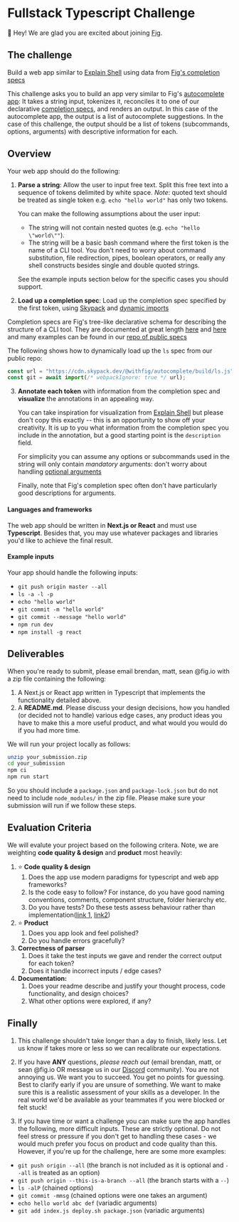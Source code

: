 # Fullstack Typescript Challenge

👋  Hey! We are glad you are excited about joining [Fig](https://fig.io).


## The challenge
Build a web app similar to [Explain Shell](https://explainshell.com/explain?cmd=git+push+origin+master) using data from [Fig's completion specs](https://github.com/withfig/autocomplete)

This challenge asks you to build an app very similar to Fig's [autocomplete app](https://fig.io): It takes a string input, tokenizes it, reconciles it to one of our declarative [completion specs](https://fig.io/docs/getting-started/first-completion-spec), and renders an output. In this case of the autocomplete app, the output is a list of autocomplete suggestions. In the case of this challenge, the output should be a list of tokens (subcommands, options, arguments) with descriptive information for each.

## Overview

Your web app should do the following:

1. **Parse a string**: Allow the user to input free text. Split this free text into
a sequence of tokens delimited by white space. _Note_: quoted text should be
treated as single token e.g. `echo "hello world"` has only two tokens.

    You can make the following assumptions about the user input:

    - The string will not contain nested quotes (e.g. `echo "hello \"world\""`).
    - The string will be a basic bash command where the first token is the name of a CLI tool. 
      You don't need to worry about command substitution, file redirection, pipes, boolean operators, or
      really any shell constructs besides single and double quoted strings.

    See the example inputs section below for the specific cases you should support.

2. **Load up a completion spec**: Load up the completion spec specified by the first token, using
[Skypack](https://www.skypack.dev/) and [dynamic
imports](https://javascript.info/modules-dynamic-imports#the-import-expression)

Completion specs are Fig's tree-like declarative schema for describing the
    structure of a CLI tool. They are documented at great length
    [here](https://fig.io/docs/handbook/completion-spec-rules) and
    [here](https://fig.io/docs/concepts/cli-skeleton) and many examples
    can be found in our [repo of public
    specs](https://github.com/withfig/autocomplete/blob/master/dev/ls.ts)

The following shows how to dynamically load up the `ls` spec from our public repo:

```javascript
const url = "https://cdn.skypack.dev/@withfig/autocomplete/build/ls.js"
const git = await import(/* webpackIgnore: true */ url);
```

3. **Annotate each token** with information from the completion spec and
**visualize** the annotations in an appealing way.

    You can take inspiration for visualization from [Explain
    Shell](https://explainshell.com/explain?cmd=git+push+origin+master) but
    please don't copy this exactly -- this is an opportunity to show off
    your creativity. It is up to you what information from the completion spec you include
    in the annotation, but a good starting point is the `description` field.

    For simplicity you can assume any options or subcommands used in the
    string will only contain _mandatory_ arguments: don't worry about handling 
    [optional arguments](https://fig.io/docs/reference/arg#isoptional)

    Finally, note that Fig's completion spec often don't have particularly good descriptions 
    for arguments. 


#### Languages and frameworks
The web app should be written in **Next.js or React** and must use **Typescript**. Besides that, you
may use whatever packages and libraries you'd like to achieve the final result.


#### Example inputs

Your app should handle the following inputs:
* `git push origin master --all`
* `ls -a -l -p`
* `echo "hello world"`
* `git commit -m "hello world"`
* `git commit --message "hello world"`
* `npm run dev`
* `npm install -g react`


## Deliverables

When you're ready to submit, please email brendan, matt, sean @fig.io with 
a zip file containing the following:

1. A Next.js or React app written in Typescript that implements the functionality detailed above.
2. A **README.md**. Please discuss your design decisions, how you handled
  (or decided not to handle) various edge cases, any product ideas you have
  to make this a more useful product, and what would you would do if you
  had more time.


We will run your project locally as follows:

```bash
unzip your_submission.zip
cd your_submission
npm ci
npm run start
```

So you should include a `package.json` and `package-lock.json` but do not
need to include `node_modules/` in the zip file. Please make sure your
submission will run if we follow these steps.


## Evaluation Criteria

We will evalute your project based on the following critera. Note, we are weighting **code quality & design** and **product** most heavily:

1. ⭐️ **Code quality & design**
    1. Does the app use modern paradigms for typescript and web app frameworks?
    2. Is the code easy to follow? For instance, do you have good naming conventions, comments, component structure, folder hierarchy etc.
    3. Do you have tests? Do these tests assess behaviour rather than implementation([link 1](https://testing.googleblog.com/2013/08/testing-on-toilet-test-behavior-not.html), [link2](https://teamgaslight.com/blog/testing-behavior-vs-testing-implementation)) 
2. ⭐️ **Product**
    1. Does you app look and feel polished?
    2. Do you handle errors gracefully?
3. **Correctness of parser**
    1. Does it take the test inputs we gave and render the correct output for each token?
    2. Does it handle incorrect inputs / edge cases?
4. **Documentation:**
    1. Does your readme describe and justify your thought process, code functionality, and design choices?
    2. What other options were explored, if any?


## Finally
1. This challenge shouldn't take longer than a day to finish, likely less. Let us know if takes more or less so we can recalibrate our expectations.

2. If you have **ANY** questions, _please reach out_ (email brendan, matt, or sean @fig.io OR message us in our [Discord](https://fig.io/community) community). You are not annoying us. We want you to succeed. You get no points for guessing. Best to clarify early if you are unsure of something. We want to make sure this
is a realistic assessment of your skills as a developer. In the real world we'd be available as your teammates if you were blocked or felt stuck!


3. If you have time or want a challenge you can make sure the app handles the
following, more difficult inputs. These are strictly optional. Do not feel
stress or pressure if you don't get to handling these cases - we would much prefer you focus on product and code quality than this. However, if you're up for the challenge, here are some more examples:

* `git push origin --all` (the branch is not included as it is optional and `--all` is treated as an option)
* `git push origin --this-is-a-branch --all` (the branch starts with a `--`)
* `ls -alP` (chained options)
* `git commit -mmsg` (chained options were one takes an argument)
* `echo hello world abc def` (variadic arguments)
* `git add index.js deploy.sh package.json` (variadic arguments)









